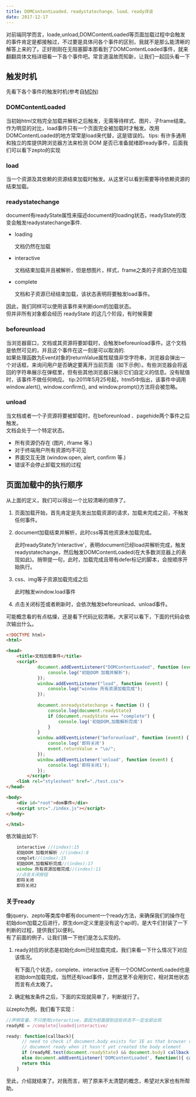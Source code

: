 ```yaml
---
title: DOMContentLoaded、readystatechange、load、ready详谈
date: 2017-12-17
---
```

对前端同学而言，loade,unload,DOMContentLoaded等页面加载过程中会触发的事件肯定是都接触过，不过要是具体问各个事件的区别，我就不是那么能清晰的解答上来的了。正好刚刚在无阻塞脚本那看到了DOMContentLoaded事件，就来翻翻具体文档详细看一下各个事件吧。常言道温故而知新，让我们一起回头看一下  
<!-- more -->
## 触发时机
先看下各个事件的触发时机(参考自[MDN](https://developer.mozilla.org/en-US/docs/Web/Events/DOMContentLoaded))  
### DOMContentLoaded   
当初始html文档完全加载并解析之后触发，无需等待样式、图片、子frame结束。作为明显的对比，load事件只有一个页面完全被加载时才触发。改用DOMContentLoaded的地方常常是load来代替，这是错误的。
tips: 有许多通用和独立的库提供跨浏览器方法来检测 DOM 是否已准备就绪即ready事件，后面我们可以看下zepto的实现
### load
当一个资源及其依赖的资源结束加载时触发。从这里可以看到需要等待依赖资源的结束加载。
### readystatechange
document有readyState属性来描述document的loading状态，readyState的改变会触发readystatechange事件.  

* loading  

    文档仍然在加载  
* interactive  


  文档结束加载并且被解析，但是想图片，样式，frame之类的子资源仍在加载  
* complete    

  
  文档和子资源已经结束加载，该状态表明将要触发load事件。  

因此，我们同样可以使用该事件来判断dom的加载状态。  
但并非所有对象都会经历 readyState 的这几个阶段，有时候需要
### beforeunload
当浏览器窗口，文档或其资源将要卸载时，会触发beforeunload事件。这个文档是依然可见的，并且这个事件在这一刻是可以取消的.  
如果处理函数为Event对象的returnValue属性赋值非空字符串，浏览器会弹出一个对话框，来询问用户是否确定要离开当前页面（如下示例）。有些浏览器会将返回的字符串展示在弹框里，但有些其他浏览器只展示它们自定义的信息。没有赋值时，该事件不做任何响应。
tip:2011年5月25号起，html5中指出，该事件中调用window.alert(), window.confirm(), and window.prompt()方法将会被忽略。
### unload
当文档或者一个子资源将要被卸载时，在beforeunload 、pagehide两个事件之后触发。  
文档会处于一个特定状态。  

* 所有资源仍存在 (图片, iframe 等.)
* 对于终端用户所有资源均不可见
* 界面交互无效 (window.open, alert, confirm 等.)
* 错误不会停止卸载文档的过程  


## 页面加载中的执行顺序  
  
从上面的定义，我们可以得出一个比较清晰的顺序了。  
  
1. 页面加载开始，首先肯定是先发出加载资源的请求，加载未完成之前，不触发任何事件。
2. document加载结束并解析，此时css等其他资源未加载完成。

   此时readyState为'interactive'，表明document已经load并解析完成，触发 readystatechange，然后触发DOMContentLoaded(在大多数浏览器上的表现如此)。捎带提一句，此时，加载完成且带有defer标记的脚本，会按顺序开始执行。  
      
3.  css、img等子资源加载完成之后  

    此时触发window.load事件  
4.  点击关闭标签或者刷新时，会依次触发beforeunload、unload事件。  

可能概念看的有点枯燥，还是看下代码比较清晰。大家可以看下，下面的代码会依次输出什么。  

```html
<!DOCTYPE html>
<html>

<head>
    <title>文档加载事件</title>
    <script>
            document.addEventListener("DOMContentLoaded", function (event) {
                console.log("初始DOM 加载并解析");
            });
            window.addEventListener("load", function (event) {
                console.log("window 所有资源加载完成");
            });
    
            document.onreadystatechange = function () {
                console.log(document.readyState)
                if (document.readyState === "complete") {
                    console.log('初始DOM,加载解析完成')
                }
            }
            window.addEventListener("beforeunload", function (event) {
                console.log('即将关闭')
                event.returnValue = "\o/";
            });
            window.addEventListener('unload', function (event) {
                console.log('即将关闭1');
            });
        </script>
    <link rel="stylesheet" href="./test.css">
</head>

<body>
    <div id="root">dom事件</div>
    <script src="./index.js"></script>
</body>

</html>
```  
   
依次输出如下:  
    
```js
    interactive //(index):15
    初始DOM 加载并解析 //(index):8
    complet//(index):15 
    初始DOM,加载解析完成//(index):17 
    window 所有资源加载完成//(index):11 
    //点击关闭按钮
    即将关闭
    即将关闭2  
```    
### 关于ready  
像jquery、zepto等类库中都有document一个ready方法，来确保我们的操作在初始dom加载之后进行，原生dom定义里是没有这个api的，是大牛们封装了一下判断的过程，提供我们以便利。  
有了前面的例子，让我们猜一下他们是怎么实现的。  
  
1. ready对应的状态是初始化dom已经加载完成，我们来看一下什么情况下对应该情况。

   有下面几个状态，complete、interactive 还有一个DOMContentLoaded也是初始dom加载完成，当然还有load事件，显然这里不会用到它，相对其他状态而言有点太晚了。 
2. 确定触发条件之后，下面的实现就简单了，判断就行了。  

   
以zepto为例，我们看下实现：   
 
```js 
//声明变量，不只使用interactive，是因为前面提到这些状态不一定全部出现
readyRE = /complete|loaded|interactive/

ready: function(callback){
      // need to check if document.body exists for IE as that browser reports
      // document ready when it hasn't yet created the body element
      if (readyRE.test(document.readyState) && document.body) callback($)
      else document.addEventListener('DOMContentLoaded', function(){ callback($) }, false)
      return this
    } 
```  

至此，介绍就结束了。对我而言，明了原来不太清楚的概念，希望对大家也有所帮助。    





